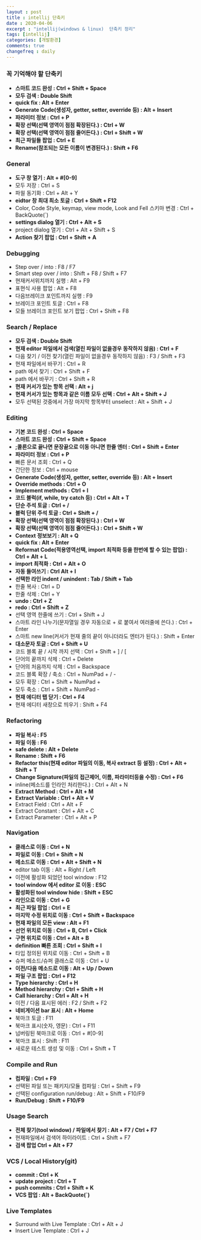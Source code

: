 ```yaml
---
layout : post
title : intellij 단축키  
date : 2020-04-06
excerpt : "intellij(windows & linux)  단축키 정리"
tags: [intellij]
categories: [개발환경]
comments: true
changefreq : daily
---
```


### 꼭 기억해야 할 단축키
- **스마트 코드 완성 : Ctrl + Shift + Space**
- **모두 검색 : Double Shift**
- **quick fix : Alt + Enter**
- **Generate Code(생성자, getter, setter, override 등) : Alt + Insert**
- **파라미터 정보 : Ctrl + P**
- **확장 선택(선택 영역이 점점 확장된다.) : Ctrl + W**
- **확장 선택(선택 영역이 점점 줄어든다.) : Ctrl + Shift + W**
- **최근 파일들 팝업 : Ctrl + E**
- **Rename(참조되는 모든 이름이 변경된다.) : Shift + F6**
 
### General
- **도구 창 열기 : Alt + #[0-9]**
- 모두 저장 : Ctrl + S 
- 파읠 동기화 : Ctrl + Alt + Y
- **eidtor 창 최대 최소 토글 : Ctrl + Shift + F12**   
- Color, Code Style, keymap, view mode, Look and Fell 스키마 변경 : Ctrl + BackQuote(`)
- **settings dialog 열기 : Ctrl + Alt + S** 
- project dialog 열기 : Ctrl + Alt + Shift + S 
- **Action 찾기 팝업 : Ctrl + Shift + A** 

### Debugging

- Step over / into : F8 / F7
- Smart step over / into : Shift + F8 / Shift + F7
- 현재커서위치까지 실행 : Alt + F9
- 표현식 사용 팝업 : Alt + F8
- 다음브레이크 포인트까지 실행 : F9
- 브레이크 포인트 토글 : Ctrl + F8
- 모들 브레이크 포인트 보기 팝업 : Ctrl + Shift + F8

### Search / Replace

- **모두 검색 : Double Shift**
- **현재 editor 파일에서 검색(열린 파일이 없을경우 동작하지 않음) : Ctrl + F**
- 다음 찾기 / 이전 찾기(열린 파일이 없을경우 동작하지 않음) : F3 / Shift + F3
- 현재 파일에서 바꾸기 : Ctrl + R
- path 에서 찾기 : Ctrl + Shift + F 
- path 에서 바꾸기 : Ctrl + Shift + R  
- **현재 커서가 있는 항목 선택 : Alt + j** 
- **현재 커서가 있는 항목과 같은 이름 모두 선택 : Ctrl + Alt + Shift + J**
- 모두 선택된 것중에서 가장 마지막 항목부터 unselect : Alt + Shift + J 

### Editing

- **기본 코드 완성 : Ctrl + Space**
- **스마트 코드 완성 : Ctrl + Shift + Space**
- **;콜론으로 끝나면 문장끝으로 이동 아니면 한줄 엔터 : Ctrl + Shift + Enter**
- **파라미터 정보 : Ctrl + P** 
- 빠른 문서 조회 : Ctrl + Q 
- 간단한 정보 : Ctrl + mouse
- **Generate Code(생성자, getter, setter, override 등) : Alt + Insert**
- **Override methods : Ctrl + O**
- **Implement methods : Ctrl + I**
- **코드 블럭(if, while, try catch 등) : Ctrl + Alt + T**
- **단순 주석 토글 : Ctrl + /** 
- **블럭 단위 주석 토글 : Ctrl + Shift + /**   
- **확장 선택(선택 영역이 점점 확장된다.) : Ctrl + W**
- **확장 선택(선택 영역이 점점 줄어든다.) : Ctrl + Shift + W**
- **Context 정보보기 : Alt + Q**
- **quick fix : Alt + Enter**
- **Reformat Code(적용영역선택, import 최적화 등을 한번에 할 수 있는 팝업) : Ctrl + Alt + L** 
- **import 최적화 : Ctrl + Alt + O**
- **자동 들여쓰기 : Ctrl Alt + l**
- **선택한 라인 indent / unindent : Tab / Shift + Tab**
- 한줄 복사 : Ctrl + D
- 한줄 삭제 : Ctrl + Y
- **undo : Ctrl + Z** 
- **redo : Ctrl + Shift + Z** 
- 선택 영역 한줄에 쓰기 : Ctrl + Shift + J
- 스마트 라인 나누기(문자열일 경우 자동으로 + 로 붙여서 여러줄에 쓴다.) : Ctrl + Enter
- 스마트 new line(커서가 현재 줄의 끝이 아니더라도 엔터가 된다.) : Shift + Enter 
- **대소문자 토글 : Ctrl + Shift + U**
- 코드 블록 끝 / 시작 까지 선택 : Ctrl + Shift + ] / [ 
- 단어의 끝까지 삭제 : Ctrl + Delete 
- 단어의 처음까지 삭제 : Ctrl + Backspace
- 코드 블록 확장 / 축소 : Ctrl + NumPad + / - 
- 모두 확장 : Ctrl + Shift + NumPad + 
- 모두 축소 : Ctrl + Shift + NumPad - 
- **현재 에디터 탭 닫기 : Ctrl + F4**
- 현재 에디터 새창으로 띄우기 : Shift + F4

### Refactoring 
- **파일 복사 : F5**
- **파일 이동 : F6**
- **safe delete : Alt + Delete** 
- **Rename : Shift + F6**
- **Refactor this(현재 editor 파일의 이동, 복사 extract 등 설정) : Ctrl + Alt + Shift + T**
- **Change Signature(파일의 접근제어, 이름, 파라미터등을 수정) : Ctrl + F6** 
- inline(메소드를 인라인 처리한다.) : Ctrl + Alt + N 
- **Extract Method : Ctrl + Alt + M** 
- **Extract Variable : Ctrl + Alt + V**
- Extract Field : Ctrl + Alt + F 
- Extract Constant : Ctrl + Alt + C 
- Extract Parameter : Ctrl + Alt + P 

### Navigation 
- **클래스로 이동 : Ctrl + N**
- **파일로 이동 : Ctrl + Shift + N**
- **메소드로 이동 : Ctrl + Alt + Shift + N**
- editor tab 이동 : Alt + Right / Left 
- 이전에 활성화 되었던 tool window : F12 
- **tool window 에서 editor 로 이동 : ESC**
- **활성화된 tool window hide : Shift + ESC**
- **라인으로 이동 : Ctrl + G** 
- **최근 파일 팝업 : Ctrl + E**
- **마지막 수정 위치로 이동 : Ctrl + Shift + Backspace**
- **현재 파일의 모든 view : Alt + F1**
- **선언 위치로 이동 : Ctrl + B, Ctrl + Click** 
- **구현 위치로 이동 : Ctrl + Alt + B**
- **definition 빠른 조회 : Ctrl + Shift + I**
- 타입 정의된 위치로 이동 : Ctrl + Shift + B
- 슈퍼 메소드/슈퍼 클래스로 이동 : Ctrl + U 
- **이전/다음 메소드로 이동 : Alt + Up / Down**
- **파일 구조 팝업 : Ctrl + F12**
- **Type hierarchy : Ctrl + H**
- **Method hierarchy : Ctrl + Shift + H**
- **Call hierarchy : Ctrl + Alt + H**
- 이전 / 다음 표시된 에러 : F2 / Shift + F2 
- **네비게이션 bar 표시 : Alt + Home**
- 북마크 토글 : F11
- 북마크 표시(숫자, 영문) : Ctrl + F11
- 넘버링된 북마크로 이동 : Ctrl + #[0-9]
- 북마크 표시 : Shift : F11
- 새로운 테스트 생성 및 이동 : Ctrl + Shift + T

### Compile and Run
- **컴파일 : Ctrl + F9**
- 선택된 파일 또는 패키지/모듈 컴파일 : Ctrl + Shift + F9
- 선택된 configuration run/debug : Alt + Shift + F10/F9
- **Run/Debug : Shift + F10/F9**

### Usage Search
- **전체 찾기(tool window) / 파일에서 찾기 : Alt + F7 / Ctrl + F7**
- 현재파일에서 검색어 하이라이트 : Ctrl + Shift + F7
- **검색 팝업 Ctrl + Alt + F7**

### VCS / Local History(git)
- **commit : Ctrl + K**
- **update project : Ctrl + T**
- **push commits : Ctrl + Shift + K**
- **VCS 팝업 : Alt + BackQuote(`)**
 
### Live Templates 
- Surround with Live Template : Ctrl + Alt + J
- Insert Live Template : Ctrl + J
